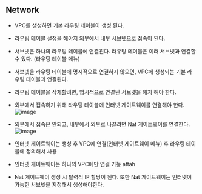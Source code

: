 ## Network


* VPC를 생성하면 기본 라우팅 테이블이 생성 된다. 
* 라우팅 테이블 설정을 해야지 외부에서 내부 서브넷으로 접속이 된다. 
* 서브넷은 하나의 라우팅 테이블에 연결괸다. 라우팅 테이블은 여러 서브넷과 연결할 수 있다. (라우팅 테이블 메뉴)
* 서브넷을 라우팅 테이블에 명시적으로 연결하지 않으면, VPC에 생성되는 기본 라우팅 테이블과 연결된다. 
* 라우팅 테이블을 삭제할려면, 명시적으로 연결된 서브넷을 해지 해야 한다. 
* 외부에서 접속하기 위해 라우팅 테이블에 인터넷 게이트웨이를 연결해야 한다. 
 ![image](https://user-images.githubusercontent.com/10610884/144426684-804ab0ce-e688-445a-b705-45f8cd1ad41f.png)

* 외부에서 접속은 안되고, 내부에서 외부로 나갈려면 Nat 게이트웨이를 연결한다. 
 ![image](https://user-images.githubusercontent.com/10610884/144427025-771557b0-ceb1-42c2-8d81-fa0195d0f07a.png)
 
* 인터넷 게이트웨이는 생성 후 VPC에 연결(인터넷 게이트웨이 메뉴) 후 라우팅 테이블에 정의해서 사용   
* 인터넷 게이트웨이는 하나의 VPC에만 연결 가능 attah
* Nat 게이트웨이 생성 시 탈력적 IP 할당이 된다. 또한 Nat 게이트웨이는 인터넷이 가능헌 서브넷을 지정해서 생성해야한다. 
